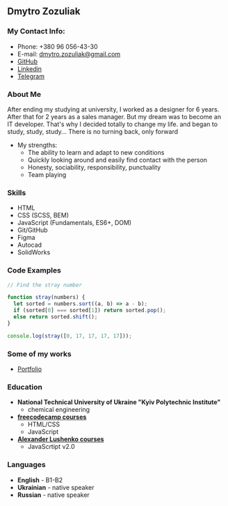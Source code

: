 ## Dmytro Zozuliak

### My Contact Info:

- Phone: +380 96 056-43-30
- E-mail: dmytro.zozuliak@gmail.com
- [GitHub](https://github.com/DmytroZozuliak)
- [Linkedin](https://www.linkedin.com/in/dmytro-zozuliak-0a624a212/)
- [Telegram](https://t.me/Dima_Kon)

### About Me

After ending my studying at university, I worked as a designer for 6 years. After that for 2 years as a sales manager.
But my dream was to become an IT developer. That's why I decided totally to change my life. and began to study, study, study...
There is no turning back, only forward

- My strengths:
  - The ability to learn and adapt to new conditions
  - Quickly looking around and easily find contact with the person
  - Honesty, sociability, responsibility, punctuality
  - Team playing

### Skills

- HTML
- CSS (SCSS, BEM)
- JavaScript (Fundamentals, ES6+, DOM)
- Git/GitHub
- Figma
- Autocad
- SolidWorks

### Code Examples

```javascript
// Find the stray number

function stray(numbers) {
  let sorted = numbers.sort((a, b) => a - b);
  if (sorted[0] === sorted[1]) return sorted.pop();
  else return sorted.shift();
}

console.log(stray([0, 17, 17, 17, 17]));
```

### Some of my works

- [Portfolio](https://dmytrozozuliak.github.io/Personal-Portfolio-Webpage/#welcome-section)

### Education

- **National Technical University of Ukraine "Kyiv Polytechnic Institute"**
  - chemical engineering
- **[freecodecamp courses](https://www.freecodecamp.org/)**
  - HTML/CSS
  - JavaScript
- **[Alexander Lushenko courses](https://itgid.info/course/javascript-2)**
  - JavaScrtipt v2.0

### Languages

- **English** - B1-B2
- **Ukrainian** - native speaker
- **Russian** - native speaker
